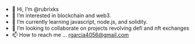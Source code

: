 - 👋 Hi, I’m @rubrixks
- 👀 I’m interested in blockchain and web3.
- 🌱 I’m currently learning javascript, node.js, and solidity.
- 💞️ I’m looking to collaborate on projects revolving defi and nft exchanges
- 📫 How to reach me ... 
rgarcia4056@gmail.com

<!---
rubrixks/rubrixks is a ✨ special ✨ repository because its `README.md` (this file) appears on your GitHub profile.
You can click the Preview link to take a look at your changes.
--->
